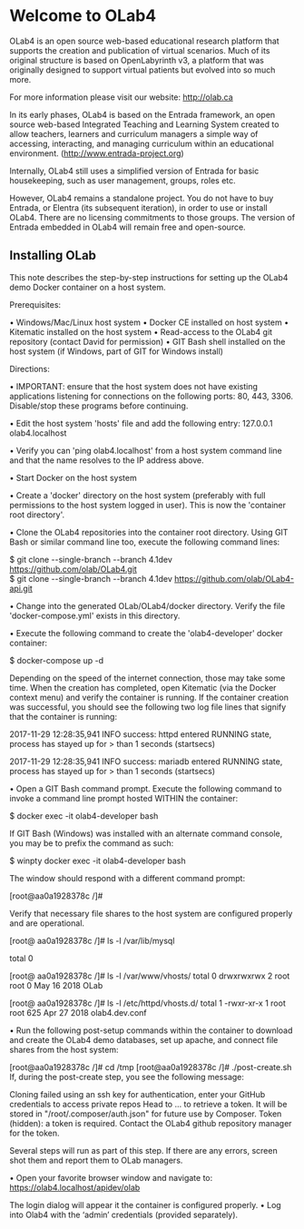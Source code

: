# Welcome to OLab4

OLab4 is an open source web-based educational research platform that supports the creation and publication of virtual scenarios. Much of its original structure is based on OpenLabyrinth v3, a platform that was originally designed to support virtual patients but evolved into so much more. 

For more information please visit our website: http://olab.ca 

In its early phases, OLab4 is based on the Entrada framework, an open source web-based Integrated Teaching and Learning System created to allow teachers, learners and
curriculum managers a simple way of accessing, interacting, and managing curriculum within an educational environment. (http://www.entrada-project.org)

Internally, OLab4 still uses a simplified version of Entrada for basic housekeeping, such as user management, groups, roles etc. 

However, OLab4 remains a standalone project. You do not have to buy Entrada, or Elentra (its subsequent iteration), in order to use or install OLab4. There are no licensing commitments to those groups. The version of Entrada embedded in OLab4 will remain free and open-source. 

## Installing OLab

This note describes the step-by-step instructions for setting up the OLab4 demo Docker container on a host system.

Prerequisites:

•	Windows/Mac/Linux host system
•	Docker CE installed on host system
•	Kitematic installed on the host system
•	Read-access to the OLab4 git repository (contact David for permission)
•	GIT Bash shell installed on the host system (if Windows, part of GIT for Windows install)

Directions:

•	IMPORTANT: ensure that the host system does not have existing applications listening for connections on the following ports: 80, 443, 3306.  Disable/stop these programs before continuing.

•	Edit the host system 'hosts' file and add the following entry:
  127.0.0.1 olab4.localhost    
  
•	Verify you can 'ping olab4.localhost' from a host system command line and that the name resolves to the IP address above.

•	Start Docker on the host system

•	Create a 'docker' directory on the host system (preferably with full permissions to the host system logged in user).  This is now the 'container root directory'.

•	Clone the OLab4 repositories into the container root directory.  Using GIT Bash or similar command line too, execute the following command lines:

  $ git clone --single-branch --branch 4.1dev https://github.com/olab/OLab4.git  
  $ git clone --single-branch --branch 4.1dev https://github.com/olab/OLab4-api.git

•	Change into the generated OLab/OLab4/docker directory.  Verify the file 'docker-compose.yml' exists in this directory.

•	Execute the following command to create the 'olab4-developer' docker container:

  $ docker-compose up -d  
  
  Depending on the speed of the internet connection, those may take some time.  When the creation has completed, open Kitematic (via the Docker context menu) and verify the container is running.  If the container creation was successful, you should see the following two log file lines that signify that the container is running:
  
  2017-11-29 12:28:35,941 INFO success: httpd entered RUNNING state, process has stayed up for > than 1 seconds (startsecs)
  
  2017-11-29 12:28:35,941 INFO success: mariadb entered RUNNING state, process has stayed up for > than 1 seconds (startsecs)
  
  
•	Open a GIT Bash command prompt. Execute the following command to invoke a command line prompt hosted WITHIN the container:

  $ docker exec -it olab4-developer bash
  
  If GIT Bash (Windows) was installed with an alternate command console, you may be to prefix the command as such:  
  
  $ winpty docker exec -it olab4-developer bash
  
  The window should respond with a different command prompt:
  
  [root@aa0a1928378c /]#
  
  Verify that necessary file shares to the host system are configured properly and are operational.
  
  [root@ aa0a1928378c /]# ls -l /var/lib/mysql
  
  total 0

  [root@ aa0a1928378c /]# ls -l /var/www/vhosts/
  total 0
  drwxrwxrwx 2 root root 0 May 16  2018 OLab

  [root@ aa0a1928378c /]# ls -l /etc/httpd/vhosts.d/
  total 1
  -rwxr-xr-x 1 root root 625 Apr 27  2018 olab4.dev.conf
  
•	Run the following post-setup commands within the container to download and create the OLab4 demo databases, set up apache, and connect file shares from the host system:

  [root@aa0a1928378c /]# cd /tmp
  [root@aa0a1928378c /]# ./post-create.sh
  If, during the post-create step, you see the following message:
  
  Cloning failed using an ssh key for authentication, enter your GitHub credentials to access private repos
  Head to … to retrieve a token. It will be stored in "/root/.composer/auth.json" for future use by Composer.
  Token (hidden):
  a token is required.  Contact the OLab4 github repository manager for the token.
  
  Several steps will run as part of this step.  If there are any errors, screen shot them and report them to OLab managers.
  
•	Open your favorite browser window and navigate to:
  https://olab4.localhost/apidev/olab
  
  The login dialog will appear it the container is configured properly.
•	Log into Olab4 with the ‘admin’ credentials (provided separately).

